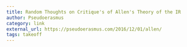 ```yaml
---
title: Random Thoughts on Critique's of Allen's Theory of the IR
author: Pseudoerasmus
category: link
external_url: https://pseudoerasmus.com/2016/12/01/allen/
tags: takeoff
---
```

